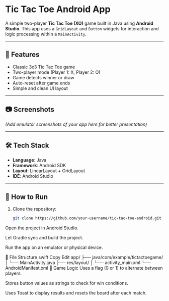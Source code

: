 # Tic Tac Toe Android App

A simple two-player **Tic Tac Toe (XO)** game built in Java using **Android Studio**. This app uses a `GridLayout` and `Button` widgets for interaction and logic processing within a `MainActivity`.

---

## 🧩 Features

- Classic 3x3 Tic Tac Toe game
- Two-player mode (Player 1: X, Player 2: O)
- Game detects winner or draw
- Auto-reset after game ends
- Simple and clean UI layout

---

## 📷 Screenshots

*(Add emulator screenshots of your app here for better presentation)*

---

## 🛠️ Tech Stack

- **Language**: Java
- **Framework**: Android SDK
- **Layout**: LinearLayout + GridLayout
- **IDE**: Android Studio

---

## 🚀 How to Run

1. Clone the repository:
   ```bash
   git clone https://github.com/your-username/tic-tac-toe-android.git
Open the project in Android Studio.

Let Gradle sync and build the project.

Run the app on an emulator or physical device.

📁 File Structure
swift
Copy
Edit
app/
├── java/com/example/tictactoegame/
│   └── MainActivity.java
├── res/layout/
│   └── activity_main.xml
└── AndroidManifest.xml
🧠 Game Logic
Uses a flag (0 or 1) to alternate between players.

Stores button values as strings to check for win conditions.

Uses Toast to display results and resets the board after each match.

